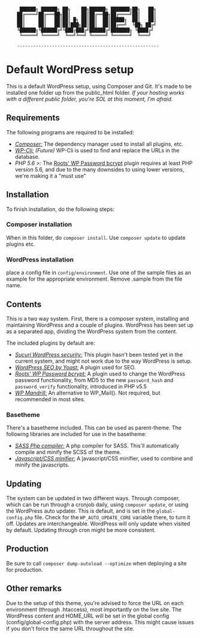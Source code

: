 ```
     ██████╗ ██████╗ ██╗    ██╗██████╗ ███████╗██╗   ██╗
    ██╔════╝██╔═══██╗██║    ██║██╔══██╗██╔════╝██║   ██║
    ██║     ██║   ██║██║ █╗ ██║██║  ██║█████╗  ██║   ██║
    ██║     ██║   ██║██║███╗██║██║  ██║██╔══╝  ╚██╗ ██╔╝
    ╚██████╗╚██████╔╝╚███╔███╔╝██████╔╝███████╗ ╚████╔╝ 
     ╚═════╝ ╚═════╝  ╚══╝╚══╝ ╚═════╝ ╚══════╝  ╚═══╝  
                                                    
    ----------------------------------------------------- 
```
# Default WordPress setup
This is a default WordPress setup, using Composer and Git. It's made to be installed one folder up from the public_html folder.
_If your hosting works with a different public folder, you're SOL at this moment, I'm afraid._

## Requirements
The following programs are required to be installed:
- *[Composer:][5]* The dependency manager used to install all plugins, etc.
- *[WP-Cli:][6]* _(Future)_ WP-Cli is used to find and replace the URLs in the database.
- *PHP 5.6 >:* The [Roots\' WP Password bcrypt][3] plugin requires at least PHP version 5.6, and due to the many downsides to using lower versions, we're making it a "must use"

## Installation
To finish installation, do the following steps:
### Composer installation
When in this folder, do `composer install`. Use `composer update` to update plugins etc.
### WordPress installation
place a config file in `config/environment`. Use one of the sample files as an example for the appropriate environment. Remove .sample from the file name.

## Contents
This is a two way system. First, there is a composer system, installing and maintaining WordPress and a couple of plugins.
WordPress has been set up as a separated app, dividing the WordPress system from the content.

The included plugins by default are:
- *[Sucuri WordPress security:][1]* This plugin hasn't been tested yet in the current system, and might not work due to the way WordPress is setup.
- *[WordPress SEO by Yoast:][2]* A plugin used for SEO.
- *[Roots\' WP Password bcrypt:][3]* A plugin used to change the WordPress password functionality, from MD5 to the new `password_hash` and `password_verify` functionality, introduced in PHP v5.5
- *[WP Mandrill:][4]* An alternative to WP_Mail(). Not required, but recommended in most sites.

### Basetheme
There's a basetheme included. This can be used as parent-theme.
The following libraries are included for use in the basetheme:

- *[SASS Php compiler:][7]* A php compiler for SASS. This'll automatically compile and minify the SCSS of the theme.
- *[Javascript/CSS minifier:][8]* A javascript/CSS minifier, used to combine and minify the javascripts.

## Updating
The system can be updated in two different ways. Through composer, which can be run through a cronjob daily, using `composer update`, or using the WordPress auto updater.
This is default, and is set in the `global-config.php` file. Check for the `WP_AUTO_UPDATE_CORE` variable there, to turn it off. Updates are interchangeable. WordPress will only update when visited by default.
Updating through cron might be more consistent.

## Production
Be sure to call `composer dump-autoload --optimize` when deploying a site for production.

## Other remarks
Due to the setup of this theme, you're advised to force the URL on each environment (through .htaccess), most importantly on the live site.
The WordPress content and HOME_URL will be set in the global config (config/global-config.php) with the server address.
This might cause issues if you don't force the same URL throughout the site.

[1]: https://wordpress.org/plugins/wordpress-seo/
[2]: https://wordpress.org/plugins/sucuri-scanner/
[3]: https://github.com/roots/wp-password-bcrypt
[4]: https://wordpress.org/plugins/wpmandrill/
[5]: https://getcomposer.org/
[6]: http://wp-cli.org/
[7]: https://github.com/leafo/scssphp
[8]: https://github.com/matthiasmullie/minify